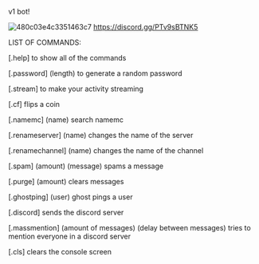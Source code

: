 v1 bot!

![480c03e4c3351463c7](https://user-images.githubusercontent.com/106450011/171129882-756e937f-6a09-46bf-88ca-cd6e25c54076.png)
https://discord.gg/PTv9sBTNK5


LIST OF COMMANDS:

[.help] to show all of the commands

[.password] (length) to generate a random password

[.stream] to make your activity streaming

[.cf] flips a coin

[.namemc] (name) search namemc

[.renameserver] (name) changes the name of the server

[.renamechannel] (name) changes the name of the channel

[.spam] (amount) (message) spams a message

[.purge] (amount) clears messages

[.ghostping] (user) ghost pings a user

[.discord] sends the discord server

[.massmention] (amount of messages) (delay between messages) tries to mention everyone in a discord server

[.cls] clears the console screen
